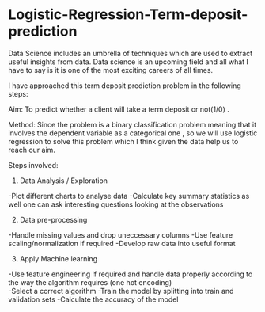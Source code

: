 # Logistic-Regression-Term-deposit-prediction
Data Science includes an umbrella of techniques which are used to extract useful insights from data. Data science is an upcoming field and all what I have to say is it is one of the most exciting careers of all times.

I have approached this term deposit prediction problem in the following steps:

Aim: To predict whether a client will take a term deposit or not(1/0) .

Method: Since the problem is a binary classification problem meaning that it involves the dependent variable as a categorical one , so we will use logistic regression to solve this problem which I think given the data help us to reach our aim.

Steps involved:

1) Data Analysis / Exploration 

  -Plot different charts to analyse data 
  -Calculate key summary statistics as well one can ask interesting questions looking at the observations

2) Data pre-processing 

  -Handle missing values and drop uneccessary columns 
  -Use feature scaling/normalization if required -Develop raw data into useful format

3) Apply Machine learning 

  -Use feature engineering if required and handle data properly according to the way the algorithm requires (one hot encoding)      
  -Select a correct algorithm 
  -Train the model by splitting into train and validation sets -Calculate the accuracy of the model
